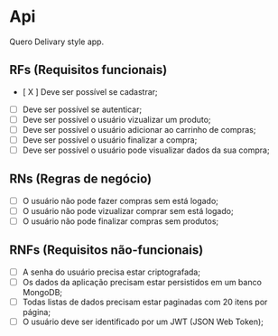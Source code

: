 # Api

Quero Delivary style app.

## RFs (Requisitos funcionais)

- [ X ] Deve ser possível se cadastrar;
- [ ] Deve ser possível se autenticar;
- [ ] Deve ser possível o usuário vizualizar um produto;
- [ ] Deve ser possível o usuário adicionar ao carrinho de compras;
- [ ] Deve ser possível o usuário finalizar a compra;
- [ ] Deve ser possível o usuário pode visualizar dados da sua compra;

## RNs (Regras de negócio)

- [ ] O usuário não pode fazer compras sem está logado;
- [ ] O usuário não pode vizualizar comprar sem está logado;
- [ ] O usuário não pode finalizar compras sem produtos;

## RNFs (Requisitos não-funcionais)

- [ ] A senha do usuário precisa estar criptografada;
- [ ] Os dados da aplicação precisam estar persistidos em um banco MongoDB;
- [ ] Todas listas de dados precisam estar paginadas com 20 itens por página;
- [ ] O usuário deve ser identificado por um JWT (JSON Web Token);